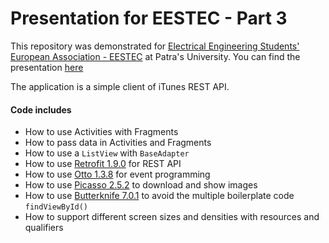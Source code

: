 # Presentation for EESTEC - Part 3

This repository was demonstrated for [Electrical Engineering Students' European Association - EESTEC](https://eestec.net/) at Patra's University. You can find
the presentation [here](https://prezi.com/mt5pha9wvy5r/android-mobile-development/) 

The application is a simple client of iTunes REST API.

#### Code includes
- How to use Activities with Fragments
- How to pass data in Activities and Fragments
- How to use a ```ListView``` with ```BaseAdapter```
- How to use [Retrofit 1.9.0](http://square.github.io/retrofit/) for REST API
- How to use [Otto 1.3.8](http://square.github.io/otto/) for event programming
- How to use [Picasso 2.5.2](http://square.github.io/picasso/) to download and show images
- How to use [Butterknife 7.0.1](http://jakewharton.github.io/butterknife/) to avoid the multiple boilerplate code ```findViewById()```
- How to support different screen sizes and densities with resources and qualifiers

 
